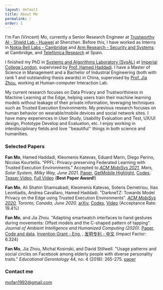 ```yaml
---
layout: default
title: About Me
permalink: /
order: 1
---
```


I'm Fan (Vincent) Mo, currently a Senior Research Engineer at [Trustworthy AI - Shield Lab - Huawei](https://www.huawei.com/en/technology-insights) at Shenzhen. Before this, I have worked as Interns in [Nokia Bell Labs - Cambridge](http://www.bell-labs.com/about/locations/cambridge-uk/#gref) and [Arm Research - Security and Systems](https://www.arm.com/resources/research) at Cambridge, and [Telefónica Research](https://www.telefonica.com/en/sustainability-innovation/innovation/telefonica-research/) at Spain.

I finished my PhD in [Systems and Algorithms Laboratory (SysAL)](https://www.imperial.ac.uk/systems-algorithms-design-lab/) at [Imperial College London](https://en.wikipedia.org/wiki/Imperial_College_London), supervised by [Prof. Hamed Haddadi](https://haddadi.github.io/). I have a Master of Science in Management and a Bachelor of Industrial Engineering (both with rank 1 and outstanding thesis awards) in China, supervised by [Prof. Jia Zhou](http://www.msre.cqu.edu.cn/info/1193/5393.htm), working at Human-computer Interaction Lab. 

My current research focuses on Data Privacy and Trustworthiness in Machine Learning at the Edge, helping users train their machine learning models without leakage of their private information, leveraging techniques such as Trusted Execution Environments. My previous research focuses on human behavior on wearable/mobile devices and social network sites. I have many experiences in User Study, Usability Evaluation and Test, UX/UI design, Prototype Develop and Evaluation, etc. I enjoy working in interdisciplinary fields and love ''beautiful'' things in both science and humanities.


### Selected Papers

**Fan Mo**, Hamed Haddadi, Kleomenis Katevas, Eduard Marin, Diego Perino, Nicolas Kourtellis. "PPFL: Privacy-preserving Federated Learning with Trusted Execution Environments." Accepted to *[ACM MobiSys 2021](https://www.sigmobile.org/mobisys/2021/), Mars, Solar System, Milky Way, June 2021.* [Paper](http://arxiv.org/abs/2104.14380), [GetMobile Highlight](https://dl.acm.org/doi/abs/10.1145/3529706.3529715), [Codes](https://github.com/mofanv/PPFL), [Teaser Video](https://www.youtube.com/watch?v=pBtsA0NGDzs), [Full Video](https://www.youtube.com/watch?v=r5yxjo5V1L8) (**Best Paper Award!**)

**Fan Mo**, Ali Shahin Shamsabadi, Kleomenis Katevas, Soteris Demetriou, Ilias Leontiadis, Andrea Cavallaro, Hamed Haddadi. "DarkneTZ: Towards Model Privacy on the Edge using Trusted Execution Environments". *[ACM MobiSys 2020](https://www.sigmobile.org/mobisys/2020/), Toronto, Canada, June 2020.* [arXiv](https://arxiv.org/abs/2004.05703), [Codes](https://github.com/mofanv/darknetp), [Video](https://www.youtube.com/watch?v=mEAlONq3MU4) (Acceptance Rate: 19.4%)

**Fan Mo**, and Jia Zhou. "Adapting smartwatch interfaces to hand gestures during movements: Offset models and the C-shaped pattern of tapping". *Journal of Ambient Intelligence and Humanized Computing (2020)*. [Paper](https://rdcu.be/b7Du5), [Code and data](https://github.com/mofanv/use-smartwatch-movement), [Invention Grant - Eng.](https://patents.google.com/patent/CN108446019B/en) , [发明专利 - 中文](https://patentimages.storage.googleapis.com/95/6a/8f/1fefc3e194b5a6/CN108446019B.pdf) (Impact Factor: 6.324)

**Fan Mo**, Jia Zhou, Michal Kosinski, and David Stillwell. "Usage patterns and social circles on Facebook among elderly people with diverse personality traits." *Educational Gerontology* 44, no. 4 (2018): 265-275. [paper](https://www.tandfonline.com/doi/abs/10.1080/03601277.2018.1459088)


<!--### Scholarships/Awards

* 2019-2021 CSC-IC Scholarships
* 2019 [Imperial-TUM Global Fellows Programme: Cities of the Future](https://www.imperial.ac.uk/study/pg/graduate-school/global-fellows-programme/imperial-tum-global-fellows-programme/)
* 2018 Li-xin Tang Overseas Scholarships at Imperial College London (Both tuition fees and living costs are covered)
* 2017 Outstanding Graduate Thesis Award (Research on the interactive design of motion-adaptive for smartwatches)
* 2015 Outstanding Undergraduate Thesis Award
* 2012-2018 Many Student Scholarships (e.g. National Scholarship, Li-xin Tang Scholarship, etc.) multiple times. Thanks for their generous supports to the early age of my study.
-->

### Contact me

[mofan1992@gmail.com](mailto:mofan1992@gmail.com)
